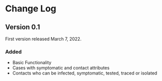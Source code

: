 # Change Log

## Version 0.1

First version released March 7, 2022.

### Added

* Basic Functionality
* Cases with symptomatic and contact attributes
* Contacts who can be infected, symptomatic, tested, traced or isolated